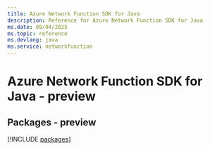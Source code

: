 ```yaml
---
title: Azure Network Function SDK for Java
description: Reference for Azure Network Function SDK for Java
ms.date: 09/04/2025
ms.topic: reference
ms.devlang: java
ms.service: networkfunction
---
```

# Azure Network Function SDK for Java - preview
## Packages - preview
[!INCLUDE [packages](network-function-index.md)]